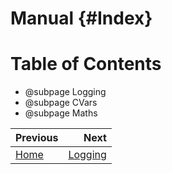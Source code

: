Manual {#Index}
===

# Table of Contents
- @subpage Logging
- @subpage CVars
- @subpage Maths

<div class="section_buttons">
 
| Previous          |                              Next |
|:------------------|----------------------------------:|
| [Home](ReadMe.md) | [Logging](Logging.md) |
 
</div>
